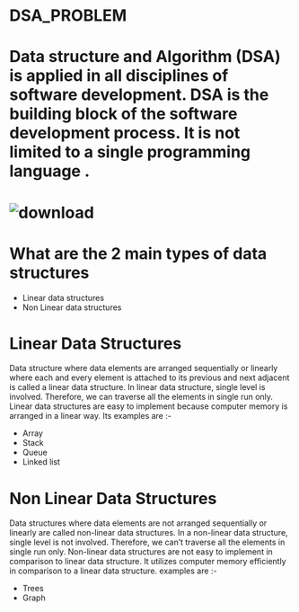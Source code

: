# DSA_PROBLEM 
# Data structure and Algorithm (DSA) is applied in all disciplines of software development. DSA is the building block of the software development process. It is not limited to a single programming language . 
  
# ![download](https://github.com/sanjanyadav420/DSA_PROBLEM/assets/101393474/26b8c37a-79ef-4e11-82b0-0cb1682f9529)
# What are the 2 main types of data structures 
- Linear data structures  
- Non Linear data structures  
    

# Linear Data Structures
Data structure where data elements are arranged sequentially or linearly where each and every element is attached to its previous and next adjacent is called a linear data structure. In linear data structure, single level is involved. Therefore, we can traverse all the elements in single run only. Linear data structures are easy to implement because computer memory is arranged in a linear way. Its examples are :-
 - Array 
 - Stack   
 - Queue
 - Linked list 
# Non Linear Data Structures
Data structures where data elements are not arranged sequentially or linearly are called non-linear data structures. In a non-linear data structure, single level is not involved. Therefore, we can’t traverse all the elements in single run only. Non-linear data structures are not easy to implement in comparison to linear data structure. It utilizes computer memory efficiently in comparison to a linear data structure.
examples are :-
- Trees
- Graph

